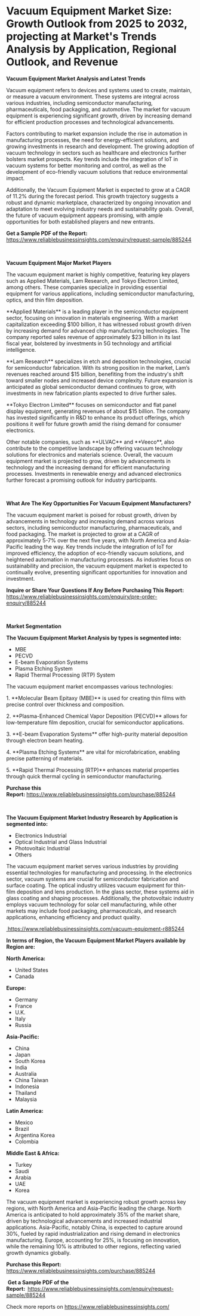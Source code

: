 <p><h1>Vacuum Equipment Market Size: Growth Outlook from 2025 to 2032, projecting at Market's Trends Analysis by Application, Regional Outlook, and Revenue</h1></p><p><strong>Vacuum Equipment Market Analysis and Latest Trends</strong></p>
<p><p>Vacuum equipment refers to devices and systems used to create, maintain, or measure a vacuum environment. These systems are integral across various industries, including semiconductor manufacturing, pharmaceuticals, food packaging, and automotive. The market for vacuum equipment is experiencing significant growth, driven by increasing demand for efficient production processes and technological advancements.</p><p>Factors contributing to market expansion include the rise in automation in manufacturing processes, the need for energy-efficient solutions, and growing investments in research and development. The growing adoption of vacuum technology in sectors such as healthcare and electronics further bolsters market prospects. Key trends include the integration of IoT in vacuum systems for better monitoring and control, as well as the development of eco-friendly vacuum solutions that reduce environmental impact.</p><p>Additionally, the Vacuum Equipment Market is expected to grow at a CAGR of 11.2% during the forecast period. This growth trajectory suggests a robust and dynamic marketplace, characterized by ongoing innovation and adaptation to meet evolving industry needs and sustainability goals. Overall, the future of vacuum equipment appears promising, with ample opportunities for both established players and new entrants.</p></p>
<p><strong>Get a Sample PDF of the Report:&nbsp;</strong> <a href="https://www.reliablebusinessinsights.com/enquiry/request-sample/885244?utm_campaign=2453&utm_medium=2&utm_source=Github&utm_content=ia&utm_term=11022025&utm_id=vacuum-equipment">https://www.reliablebusinessinsights.com/enquiry/request-sample/885244</a></p>
<p>&nbsp;</p>
<p><strong>Vacuum Equipment Major Market Players</strong></p>
<p><p>The vacuum equipment market is highly competitive, featuring key players such as Applied Materials, Lam Research, and Tokyo Electron Limited, among others. These companies specialize in providing essential equipment for various applications, including semiconductor manufacturing, optics, and thin film deposition.</p><p>**Applied Materials** is a leading player in the semiconductor equipment sector, focusing on innovation in materials engineering. With a market capitalization exceeding $100 billion, it has witnessed robust growth driven by increasing demand for advanced chip manufacturing technologies. The company reported sales revenue of approximately $23 billion in its last fiscal year, bolstered by investments in 5G technology and artificial intelligence.</p><p>**Lam Research** specializes in etch and deposition technologies, crucial for semiconductor fabrication. With its strong position in the market, Lam’s revenues reached around $15 billion, benefiting from the industry's shift toward smaller nodes and increased device complexity. Future expansion is anticipated as global semiconductor demand continues to grow, with investments in new fabrication plants expected to drive further sales.</p><p>**Tokyo Electron Limited** focuses on semiconductor and flat panel display equipment, generating revenues of about $15 billion. The company has invested significantly in R&D to enhance its product offerings, which positions it well for future growth amid the rising demand for consumer electronics.</p><p>Other notable companies, such as **ULVAC** and **Veeco**, also contribute to the competitive landscape by offering vacuum technology solutions for electronics and materials science. Overall, the vacuum equipment market is projected to grow, driven by advancements in technology and the increasing demand for efficient manufacturing processes. Investments in renewable energy and advanced electronics further forecast a promising outlook for industry participants.</p></p>
<p>&nbsp;</p>
<p><strong>What Are The Key Opportunities For Vacuum Equipment Manufacturers?</strong></p>
<p><p>The vacuum equipment market is poised for robust growth, driven by advancements in technology and increasing demand across various sectors, including semiconductor manufacturing, pharmaceuticals, and food packaging. The market is projected to grow at a CAGR of approximately 5-7% over the next five years, with North America and Asia-Pacific leading the way. Key trends include the integration of IoT for improved efficiency, the adoption of eco-friendly vacuum solutions, and heightened automation in manufacturing processes. As industries focus on sustainability and precision, the vacuum equipment market is expected to continually evolve, presenting significant opportunities for innovation and investment.</p></p>
<p><strong>Inquire or Share Your Questions If Any Before Purchasing This Report:</strong> <a href="https://www.reliablebusinessinsights.com/enquiry/pre-order-enquiry/885244?utm_campaign=2453&utm_medium=2&utm_source=Github&utm_content=ia&utm_term=11022025&utm_id=vacuum-equipment">https://www.reliablebusinessinsights.com/enquiry/pre-order-enquiry/885244</a></p>
<p>&nbsp;</p>
<p><strong>Market Segmentation</strong></p>
<p><strong>The Vacuum Equipment Market Analysis by types is segmented into:</strong></p>
<p><ul><li>MBE</li><li>PECVD</li><li>E-beam Evaporation Systems</li><li>Plasma Etching System</li><li>Rapid Thermal Processing (RTP) System</li></ul></p>
<p><p>The vacuum equipment market encompasses various technologies: </p><p>1. **Molecular Beam Epitaxy (MBE)** is used for creating thin films with precise control over thickness and composition.</p><p>2. **Plasma-Enhanced Chemical Vapor Deposition (PECVD)** allows for low-temperature film deposition, crucial for semiconductor applications.</p><p>3. **E-beam Evaporation Systems** offer high-purity material deposition through electron beam heating.</p><p>4. **Plasma Etching Systems** are vital for microfabrication, enabling precise patterning of materials.</p><p>5. **Rapid Thermal Processing (RTP)** enhances material properties through quick thermal cycling in semiconductor manufacturing.</p></p>
<p><strong>Purchase this Report:&nbsp;</strong><a href="https://www.reliablebusinessinsights.com/purchase/885244?utm_campaign=2453&utm_medium=2&utm_source=Github&utm_content=ia&utm_term=11022025&utm_id=vacuum-equipment">https://www.reliablebusinessinsights.com/purchase/885244</a></p>
<p>&nbsp;</p>
<p><strong>The Vacuum Equipment Market Industry Research by Application is segmented into:</strong></p>
<p><ul><li>Electronics Industrial</li><li>Optical Industrial and Glass Industrial</li><li>Photovoltaic Industrial</li><li>Others</li></ul></p>
<p><p>The vacuum equipment market serves various industries by providing essential technologies for manufacturing and processing. In the electronics sector, vacuum systems are crucial for semiconductor fabrication and surface coating. The optical industry utilizes vacuum equipment for thin-film deposition and lens production. In the glass sector, these systems aid in glass coating and shaping processes. Additionally, the photovoltaic industry employs vacuum technology for solar cell manufacturing, while other markets may include food packaging, pharmaceuticals, and research applications, enhancing efficiency and product quality.</p></p>
<p><a href="https://www.reliablebusinessinsights.com/vacuum-equipment-r885244?utm_campaign=2453&utm_medium=2&utm_source=Github&utm_content=ia&utm_term=11022025&utm_id=vacuum-equipment">&nbsp;https://www.reliablebusinessinsights.com/vacuum-equipment-r885244</a></p>
<p><strong>In terms of Region, the Vacuum Equipment Market Players available by Region are:</strong></p>
<p>
    <p> <strong> North America: </strong>
        <ul>
            <li>United States</li>
            <li>Canada</li>
        </ul>
        </p> 
    <p> <strong> Europe: </strong>
        <ul>
            <li>Germany</li>
            <li>France</li>
            <li>U.K.</li>
            <li>Italy</li>
            <li>Russia</li>
        </ul>
        </p> 
    <p> <strong> Asia-Pacific: </strong>
        <ul>
            <li>China</li>
            <li>Japan</li>
            <li>South Korea</li>
            <li>India</li>
            <li>Australia</li>
            <li>China Taiwan</li>
            <li>Indonesia</li>
            <li>Thailand</li>
            <li>Malaysia</li>
        </ul>
        </p> 
    <p> <strong> Latin America: </strong>
        <ul>
            <li>Mexico</li>
            <li>Brazil</li>
            <li>Argentina Korea</li>
            <li>Colombia</li>
        </ul>
        </p> 
    <p> <strong> Middle East & Africa: </strong>
        <ul>
            <li>Turkey</li>
            <li>Saudi</li>
            <li>Arabia</li>
            <li>UAE</li>
            <li>Korea</li>
        </ul>
    </p>
    </p>
<p><p>The vacuum equipment market is experiencing robust growth across key regions, with North America and Asia-Pacific leading the charge. North America is anticipated to hold approximately 35% of the market share, driven by technological advancements and increased industrial applications. Asia-Pacific, notably China, is expected to capture around 30%, fueled by rapid industrialization and rising demand in electronics manufacturing. Europe, accounting for 25%, is focusing on innovation, while the remaining 10% is attributed to other regions, reflecting varied growth dynamics globally.</p></p>
<p><strong>Purchase this Report: </strong><a href="https://www.reliablebusinessinsights.com/purchase/885244?utm_campaign=2453&utm_medium=2&utm_source=Github&utm_content=ia&utm_term=11022025&utm_id=vacuum-equipment">https://www.reliablebusinessinsights.com/purchase/885244</a></p>
<p>&nbsp;<strong>Get a Sample PDF of the Report:&nbsp;&nbsp;</strong><a href="https://www.reliablebusinessinsights.com/enquiry/request-sample/885244?utm_campaign=2453&utm_medium=2&utm_source=Github&utm_content=ia&utm_term=11022025&utm_id=vacuum-equipment">https://www.reliablebusinessinsights.com/enquiry/request-sample/885244</a></p>
<p><strong></strong></p>
<p>Check more reports on <a href="https://www.reliablebusinessinsights.com/?utm_campaign=2453&utm_medium=2&utm_source=Github&utm_content=ia&utm_term=11022025&utm_id=vacuum-equipment">https://www.reliablebusinessinsights.com/</a></p>
